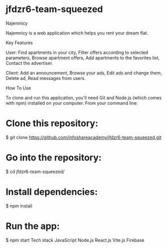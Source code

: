 # jfdzr6-team-squeezed


Najemnicy

Najemnicy is a web application which helps you rent your dream flat. 

Key Features

User:
Find apartments in your city,
Filter offers according to selected parameters,
Browse apartment offers,
Add apartments to the favorites list,
Contact the advertiser.

Client:
Add an announcement,
Browse your ads,
Edit ads and change them,
Delete ad,
Read messages from users.

How To Use

To clone and run this application, you'll need Git and Node.js (which comes with npm) installed on your computer. From your command line:

# Clone this repository:
$ git clone https://github.com/infoshareacademy/jfdzr6-team-squeezed.git

# Go into the repository:
$ cd jfdzr6-team-squeezed/

# Install dependencies:
$ npm install

# Run the app:
$ npm start
Tech stack
JavaScript
Node.js
React.js
Vite.js
Firebase
